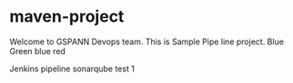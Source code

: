 # maven-project ##

Welcome to GSPANN Devops team.
This is Sample Pipe line project.
Blue
Green
blue
red

Jenkins pipeline sonarqube  test
1
